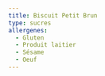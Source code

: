 ```yaml
---
title: Biscuit Petit Brun
type: sucres
allergenes:
  - Gluten
  - Produit laitier
  - Sésame
  - Oeuf
---
```


